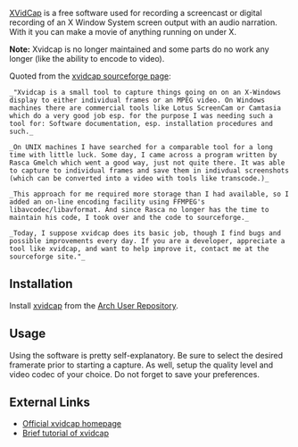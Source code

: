 [XVidCap](http://xvidcap.sourceforge.net/) is a free software used for recording a screencast or digital recording of an X Window System screen output with an audio narration. With it you can make a movie of anything running on under X.

**Note:** Xvidcap is no longer maintained and some parts do no work any longer (like the ability to encode to video).

Quoted from the [xvidcap sourceforge page](http://xvidcap.sourceforge.net/):

	_"Xvidcap is a small tool to capture things going on on an X-Windows display to either individual frames or an MPEG video. On Windows machines there are commercial tools like Lotus ScreenCam or Camtasia which do a very good job esp. for the purpose I was needing such a tool for: Software documentation, esp. installation procedures and such._

	_On UNIX machines I have searched for a comparable tool for a long time with little luck. Some day, I came across a program written by Rasca Gmelch which went a good way, just not quite there. It was able to capture to individual frames and save them in indivdual screenshots (which can be converted into a video with tools like transcode.)_

	_This approach for me required more storage than I had available, so I added an on-line encoding facility using FFMPEG's libavcodec/libavformat. And since Rasca no longer has the time to maintain his code, I took over and the code to sourceforge._

	_Today, I suppose xvidcap does its basic job, though I find bugs and possible improvements every day. If you are a developer, appreciate a tool like xvidcap, and want to help improve it, contact me at the sourceforge site."_

## Installation

Install [xvidcap](https://aur.archlinux.org/packages/xvidcap/) from the [Arch User Repository](/index.php/Arch_User_Repository "Arch User Repository").

## Usage

Using the software is pretty self-explanatory. Be sure to select the desired framerate prior to starting a capture. As well, setup the quality level and video codec of your choice. Do not forget to save your preferences.

## External Links

*   [Official xvidcap homepage](http://xvidcap.sourceforge.net/)
*   [Brief tutorial of xvidcap](http://tombuntu.com/index.php/2007/11/06/record-your-screen-with-xvidcap/)